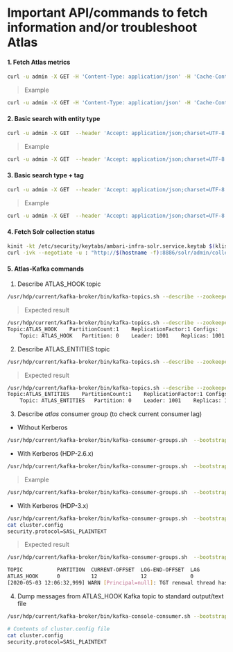 # Important API/commands to fetch information and/or troubleshoot Atlas

#### 1. Fetch Atlas metrics
```bash
curl -u admin -X GET -H 'Content-Type: application/json' -H 'Cache-Control: no-cache' http://$(hostname -f):21000/api/atlas/admin/metrics
```

> Example
```bash
curl -u admin -X GET -H 'Content-Type: application/json' -H 'Cache-Control: no-cache' http://c1232-node3.coelab.cloudera.com:21000/api/atlas/admin/metrics
```

#### 2. Basic search with entity type
```bash
curl -u admin -X GET  --header 'Accept: application/json;charset=UTF-8' "http://$(hostname -f):21000/api/atlas/v2/search/basic?&typeName=<entity-type>" | python -m json.tool
```
> Example
```bash
curl -u admin -X GET  --header 'Accept: application/json;charset=UTF-8' "http://$(hostname -f):21000/api/atlas/v2/search/basic?&typeName=hive_table" | python -m json.tool
```

#### 3. Basic search type + tag
```bash
curl -u admin -X GET  --header 'Accept: application/json;charset=UTF-8' "http://$(hostname -f):21000/api/atlas/v2/search/basic?classification=<tag>&typeName=<entity-type>"
```

> Example
```bash
curl -u admin -X GET  --header 'Accept: application/json;charset=UTF-8' "http://$(hostname -f):21000/api/atlas/v2/search/basic?classification=NewTag&typeName=hive_column"
```

#### 4. Fetch Solr collection status
```bash
kinit -kt /etc/security/keytabs/ambari-infra-solr.service.keytab $(klist -kte /etc/security/keytabs/ambari-infra-solr.service.keytab | awk 'NR==4{print $4}')
curl -ivk --negotiate -u : "http://$(hostname -f):8886/solr/admin/collections?action=CLUSTERSTATUS&wt=json&indent=on"
```

#### 5. Atlas-Kafka commands
1. Describe ATLAS_HOOK topic
```bash
/usr/hdp/current/kafka-broker/bin/kafka-topics.sh --describe --zookeeper `hostname -f`:2181 --topic ATLAS_HOOK
```
> Expected result
```bash
/usr/hdp/current/kafka-broker/bin/kafka-topics.sh --describe --zookeeper `hostname -f`:2181 --topic ATLAS_HOOK
Topic:ATLAS_HOOK	PartitionCount:1	ReplicationFactor:1	Configs:
	Topic: ATLAS_HOOK	Partition: 0	Leader: 1001	Replicas: 1001	Isr: 1001
```
2. Describe ATLAS_ENTITIES topic
```bash
/usr/hdp/current/kafka-broker/bin/kafka-topics.sh --describe --zookeeper `hostname -f`:2181 --topic ATLAS_ENTITIES
```
> Expected result
```bash
/usr/hdp/current/kafka-broker/bin/kafka-topics.sh --describe --zookeeper `hostname -f`:2181 --topic ATLAS_ENTITIES
Topic:ATLAS_ENTITIES	PartitionCount:1	ReplicationFactor:1	Configs:
	Topic: ATLAS_ENTITIES	Partition: 0	Leader: 1001	Replicas: 1001	Isr: 1001
```
3. Describe _atlas_ consumer group (to check current consumer lag)
* Without Kerberos
```bash
/usr/hdp/current/kafka-broker/bin/kafka-consumer-groups.sh  --bootstrap-server `hostname -f`:6667 --describe --group atlas
```
* With Kerberos (HDP-2.6.x)
```bash
/usr/hdp/current/kafka-broker/bin/kafka-consumer-groups.sh  --bootstrap-server `hostname -f`:6667 --describe --group atlas --security-protocol <kafka-security-protocol>
```
> Example
```bash
/usr/hdp/current/kafka-broker/bin/kafka-consumer-groups.sh  --bootstrap-server `hostname -f`:6667 --describe --group atlas --security-protocol SASL_PLAINTEXT
```
* With Kerberos (HDP-3.x)
```bash
/usr/hdp/current/kafka-broker/bin/kafka-consumer-groups.sh  --bootstrap-server `hostname -f`:6667 --describe --group atlas --command-config cluster.config
cat cluster.config
security.protocol=SASL_PLAINTEXT
```
> Expected result
```bash
/usr/hdp/current/kafka-broker/bin/kafka-consumer-groups.sh  --bootstrap-server `hostname -f`:6667 --describe --group atlas --command-config cluster.config

TOPIC           PARTITION  CURRENT-OFFSET  LOG-END-OFFSET  LAG             CONSUMER-ID                                     HOST            CLIENT-ID
ATLAS_HOOK      0          12              12              0               consumer-1-367dc678-f9cd-4e8b-a0c7-0cc154a13b72 /172.25.36.16   consumer-1
[2020-05-03 12:06:32,999] WARN [Principal=null]: TGT renewal thread has been interrupted and will exit. (org.apache.kafka.common.security.kerberos.KerberosLogin)
```
4. Dump messages from ATLAS_HOOK Kafka topic to standard output/text file
```bash
/usr/hdp/current/kafka-broker/bin/kafka-console-consumer.sh --bootstrap-server `hostname -f`:6667 --topic ATLAS_HOOK --command-config config.properties --from-beginning > /tmp/atlas_hook_kafka_dump.txt

# Contents of cluster.config file
cat cluster.config
security.protocol=SASL_PLAINTEXT
```
